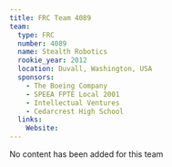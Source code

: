 ```yaml
---
title: FRC Team 4089
team:
  type: FRC
  number: 4089
  name: Stealth Robotics
  rookie_year: 2012
  location: Duvall, Washington, USA
  sponsors:
    - The Boeing Company
    - SPEEA FPTE Local 2001
    - Intellectual Ventures
    - Cedarcrest High School
  links:
    Website: 
---
```

No content has been added for this team